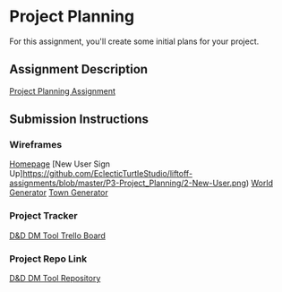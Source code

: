 # Project Planning
For this assignment, you'll create some initial plans for your project.

## Assignment Description
[Project Planning Assignment](https://education.launchcode.org/liftoff/modules/assignments/project-planning)

## Submission Instructions

### Wireframes

[Homepage](https://github.com/EclecticTurtleStudio/liftoff-assignments/blob/master/P3-Project_Planning/1-Homepage.png)
[New User Sign Up]https://github.com/EclecticTurtleStudio/liftoff-assignments/blob/master/P3-Project_Planning/2-New-User.png)
[World Generator](https://github.com/EclecticTurtleStudio/liftoff-assignments/blob/master/P3-Project_Planning/3-World-Generator-index-.png)
[Town Generator](https://github.com/EclecticTurtleStudio/liftoff-assignments/blob/master/P3-Project_Planning/4-Town-Generator-index-.png)

### Project Tracker

[D&D DM Tool Trello Board](https://trello.com/b/MeUXKcBp/dd-dm-tool)

### Project Repo Link

[D&D DM Tool Repository](https://github.com/EclecticTurtleStudio/dNdDMTool)
